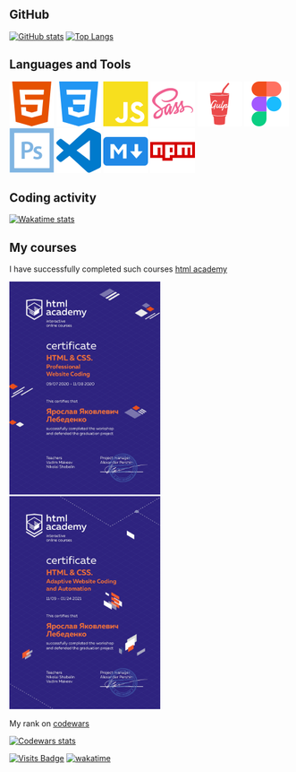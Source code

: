 ## GitHub

<a href="https://github.com/anuraghazra/github-readme-stats"><img height="195" src="https://github-readme-stats.vercel.app/api?username=Nailheart&show_icons=true&theme=tokyonight&hide_border=true&custom_title=GitHub%20Stats" alt="GitHub stats"></a>
<a href="https://github.com/anuraghazra/github-readme-stats"><img height="195" src="https://github-readme-stats.vercel.app/api/top-langs/?username=Nailheart&layout=compact&theme=tokyonight&hide_border=true&langs_count=6" alt="Top Langs"></a>

## Languages and Tools

[![HTML5](img/html5.svg)](https://www.w3.org/html/)
[![CSS3](img/css3.svg)](https://www.w3.org/Style/CSS/)
[![JavaScript](img/js.svg)](https://developer.mozilla.org/en-US/docs/Web/JavaScript/)
[![Sass](img/sass.svg)](https://sass-lang.com/)
[![Gulp](img/gulp.svg)](https://gulpjs.com/)
[![Figma](img/figma.svg)](https://www.figma.com/)
[![Photoshop](img/photoshop.svg)](https://www.photoshop.com/en/)
[![Visual Studio Code](img/vscode.svg)](https://code.visualstudio.com/)
[![Markdown](img/markdown.svg)](https://github.com/adam-p/markdown-here/wiki/Markdown-Cheatsheet)
[![npm](img/npm.svg)](https://www.npmjs.com/)

## Coding activity

[![Wakatime stats](https://github-readme-stats.vercel.app/api/wakatime?username=Nailheart&theme=tokyonight&hide_border=true&langs_count=5)](https://wakatime.com/@Nailheart)

## My courses

I have successfully completed such courses
[html academy](https://htmlacademy.ru/profile/id377731)

<a class="certificate-link" href="https://assets.htmlacademy.ru/certificates/intensive/163/377731.pdf?1610699754"><img src="certificate/static-en.jpg" width="270" height="380"></a>
<a class="certificate-link" href="https://assets.htmlacademy.ru/certificates/intensive/165/377731.pdf?1610699688"><img src="certificate/adaptive-en.jpg" width="270" height="380"></a>

My rank on [codewars](https://www.codewars.com/users/Nailheart)

[![Codewars stats](https://www.codewars.com/users/Nailheart/badges/large)](https://www.codewars.com/users/Nailheart)

[![Visits Badge](https://badges.pufler.dev/visits/Nailheart/Nailheart)](https://github.com/Nailheart)
[![wakatime](https://wakatime.com/badge/user/6e2dd1b4-523c-4f5a-9937-1d51f01cd510.svg)](https://wakatime.com/@6e2dd1b4-523c-4f5a-9937-1d51f01cd510)
